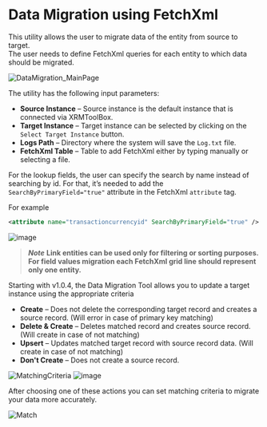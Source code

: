 # Data Migration using FetchXml

This utility allows the user to migrate data of the entity from source to target. \
The user needs to define FetchXml queries for each entity to which data should be migrated.   

![DataMigration_MainPage](https://github.com/BeverCRM/XrmToolBox-DataMigrationUsingFetchXml/assets/81231604/8376109d-d0e2-4da8-923d-9995fc2721a2)

The utility has the following input parameters: 

- **Source Instance** – Source instance is the default instance that is connected via XRMToolBox. 
- **Target Instance** – Target instance can be selected by clicking on the `Select Target Instance` button. 
- **Logs Path** – Directory where the system will save the `Log.txt` file. 
- **FetchXml Table** – Table to add FetchXml either by typing manually or selecting a file. 

For the lookup fields, the user can specify the search by name instead of searching by id. For that, it’s needed to add the `SearchByPrimaryField="true"` attribute in the FetchXml `attribute` tag. 

For example
```xml
<attribute name="transactioncurrencyid" SearchByPrimaryField="true" />
```
![image](https://github.com/BeverCRM/XrmToolBox-DataMigrationUsingFetchXml/assets/81231604/d544a030-8423-4420-93c6-4e85e31bff49)

> ***Note*** **Link entities can be used only for filtering or sorting purposes. For field values migration each FetchXml grid line should represent only one entity.** 

Starting with v1.0.4, the Data Migration Tool allows you to update a target instance using the appropriate criteria

- **Create** – Does not delete the corresponding target record and creates a source record. (Will error in case of primary key matching)
- **Delete & Create** – Deletes matched record and creates source record. (Will create in case of not matching)
- **Upsert** – Updates matched target record with source record data. (Will create in case of not matching)
- **Don't Create** – Does not create a source record.

![MatchingCriteria](https://github.com/BeverCRM/XrmToolBox-DataMigrationUsingFetchXml/assets/81231604/ae276a7a-eade-4062-97ff-c1b6fd2191c1)
![image](https://github.com/BeverCRM/XrmToolBox-DataMigrationUsingFetchXml/assets/81231604/d0039c39-0b51-4339-8a14-8c01c656f341)

After choosing one of these actions you can set matching criteria to migrate your data more accurately.

![Match](https://github.com/BeverCRM/XrmToolBox-DataMigrationUsingFetchXml/assets/81231604/ef6ff7c5-bd9e-44a1-92c4-d26f40438d0f)


